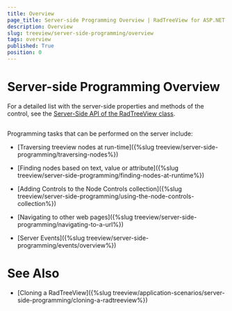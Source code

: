 ```yaml
---
title: Overview
page_title: Server-side Programming Overview | RadTreeView for ASP.NET AJAX Documentation
description: Overview
slug: treeview/server-side-programming/overview
tags: overview
published: True
position: 0
---
```


# Server-side Programming Overview

For a detailed list with the server-side properties and methods of the control, see the [Server-Side API of the RadTreeView class](https://docs.telerik.com/devtools/aspnet-ajax/api/server/Telerik.Web.UI/RadTreeView).

## 

Programming tasks that can be performed on the server include:

* [Traversing treeview nodes at run-time]({%slug treeview/server-side-programming/traversing-nodes%})

* [Finding nodes based on text, value or attribute]({%slug treeview/server-side-programming/finding-nodes-at-runtime%})

* [Adding Controls to the Node Controls collection]({%slug treeview/server-side-programming/using-the-node-controls-collection%})

* [Navigating to other web pages]({%slug treeview/server-side-programming/navigating-to-a-url%})

* [Server Events]({%slug treeview/server-side-programming/events/overview%})

# See Also

 * [Cloning a RadTreeView]({%slug treeview/application-scenarios/server-side-programming/cloning-a-radtreeview%})
